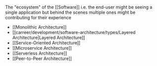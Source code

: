 The "ecosystem" of the [[Software]] i.e. the end-user might be seeing a single application but behind the scenes multiple ones might be contributing for their experience

- [[Monolithic Architecture]]
- [[carreer/development/software-architecture/types/Layered Architecture|Layered Architecture]]
- [[Service-Oriented Architecture]]
- [[Microservice Architecture]]
- [[Serverless Architecture]]
- [[Peer-to-Peer Architecture]]
